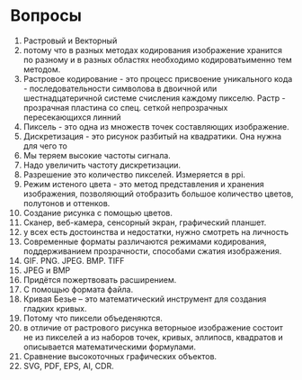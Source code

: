 # Вопросы
1. Растровый и Векторный
2. потому что в разных методах кодирования изображение хранится по разному и в разных областях необходимо кодироватьименно тем методом.
3. Растровое кодирование - это процесс присвоение уникального кода - последовательности символова в двоичной или шестнадцатеричной системе счисления каждому пикселю. Растр - прозрачная пластина со спец. сеткой непрозрачных пересекающихся линний
4. Пиксель - это одна из множеств точек составляющих изображение.
5. Дискретизация - это рисунок разбитый на квадратики. Она нужна для чего то
6. Мы теряем высокие частоты сигнала.
7. Надо увеличить частоту дискретизации.
8. Разрешение это количество пикселей. Измеряется в ppi.
9. Режим истеного цвета - это метод представления и хранения изображения, позволяющий отобразить большое количество цветов, полутонов и оттенков.
10. Создание рисунка с помощью цветов.
11. Сканер, веб-камера, сенсорный экран, графический планшет.
12. у всех есть достоинства и недостатки, нужно смотреть на личность
13. Современные форматы различаются режимами кодирования, поддерживанием прозрачности, способами сжатия изображения.
14. GIF. PNG. JPEG. BMP. TIFF
15. JPEG и BMP
16. Придётся пожертвовать расширением.
17. С помощью формата файла.
18. Кривая Безье – это математический инструмент для создания гладких кривых.
19. Потому что пиксели объеденяются.
20. в отличие от растрового рисунка веторныое изображение состоит не из пикселей а из наборов точек, кривых, эллипосв, квадратов и описывается математическими формулами.
21. Сравнение высокоточных графических объектов.
22. SVG, PDF, EPS, AI, CDR.
